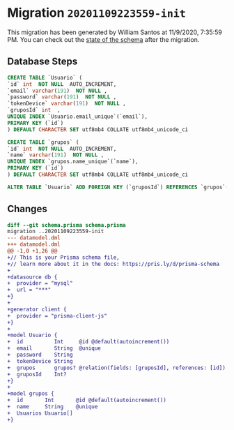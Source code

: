 # Migration `20201109223559-init`

This migration has been generated by William Santos at 11/9/2020, 7:35:59 PM.
You can check out the [state of the schema](./schema.prisma) after the migration.

## Database Steps

```sql
CREATE TABLE `Usuario` (
`id` int  NOT NULL  AUTO_INCREMENT,
`email` varchar(191)  NOT NULL ,
`password` varchar(191)  NOT NULL ,
`tokenDevice` varchar(191)  NOT NULL ,
`gruposId` int  ,
UNIQUE INDEX `Usuario.email_unique`(`email`),
PRIMARY KEY (`id`)
) DEFAULT CHARACTER SET utf8mb4 COLLATE utf8mb4_unicode_ci

CREATE TABLE `grupos` (
`id` int  NOT NULL  AUTO_INCREMENT,
`name` varchar(191)  NOT NULL ,
UNIQUE INDEX `grupos.name_unique`(`name`),
PRIMARY KEY (`id`)
) DEFAULT CHARACTER SET utf8mb4 COLLATE utf8mb4_unicode_ci

ALTER TABLE `Usuario` ADD FOREIGN KEY (`gruposId`) REFERENCES `grupos`(`id`) ON DELETE SET NULL ON UPDATE CASCADE
```

## Changes

```diff
diff --git schema.prisma schema.prisma
migration ..20201109223559-init
--- datamodel.dml
+++ datamodel.dml
@@ -1,0 +1,26 @@
+// This is your Prisma schema file,
+// learn more about it in the docs: https://pris.ly/d/prisma-schema
+
+datasource db {
+  provider = "mysql"
+  url = "***"
+}
+
+generator client {
+  provider = "prisma-client-js"
+}
+
+model Usuario {
+  id          Int     @id @default(autoincrement())
+  email       String  @unique
+  password    String
+  tokenDevice String
+  grupos      grupos? @relation(fields: [gruposId], references: [id])
+  gruposId    Int?
+}
+
+model grupos {
+  id       Int       @id @default(autoincrement())
+  name     String    @unique
+  Usuarios Usuario[]
+}
```


